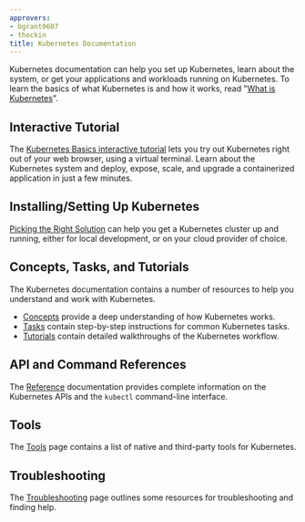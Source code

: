 ```yaml
---
approvers:
- bgrant0607
- thockin
title: Kubernetes Documentation
---
```


Kubernetes documentation can help you set up Kubernetes, learn about the system, or get your applications and workloads running on Kubernetes. To learn the basics of what Kubernetes is and how it works, read "[What is Kubernetes](/docs/concepts/overview/what-is-kubernetes/)".

## Interactive Tutorial

The [Kubernetes Basics interactive tutorial](/docs/tutorials/kubernetes-basics/) lets you try out Kubernetes right out of your web browser, using a virtual terminal. Learn about the Kubernetes system and deploy, expose, scale, and upgrade a containerized application in just a few minutes.

## Installing/Setting Up Kubernetes

[Picking the Right Solution](/docs/home/) can help you get a Kubernetes cluster up and running, either for local development, or on your cloud provider of choice.

## Concepts, Tasks, and Tutorials

The Kubernetes documentation contains a number of resources to help you understand and work with Kubernetes.

* [Concepts](/docs/concepts/) provide a deep understanding of how Kubernetes works.
* [Tasks](/docs/tasks/) contain step-by-step instructions for common Kubernetes tasks.
* [Tutorials](/docs/tutorials/) contain detailed walkthroughs of the Kubernetes workflow.

## API and Command References

The [Reference](/docs/reference/) documentation provides complete information on the Kubernetes APIs and the `kubectl` command-line interface.

## Tools

The [Tools](/docs/tools/) page contains a list of native and third-party tools for Kubernetes.

## Troubleshooting

The [Troubleshooting](/docs/tasks/debug-application-cluster/troubleshooting) page outlines some resources for troubleshooting and finding help.
